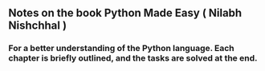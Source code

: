 ## Notes on the book Python Made Easy ( Nilabh Nishchhal )
### For a better understanding of the Python language. Each chapter is briefly outlined, and the tasks are solved at the end.
